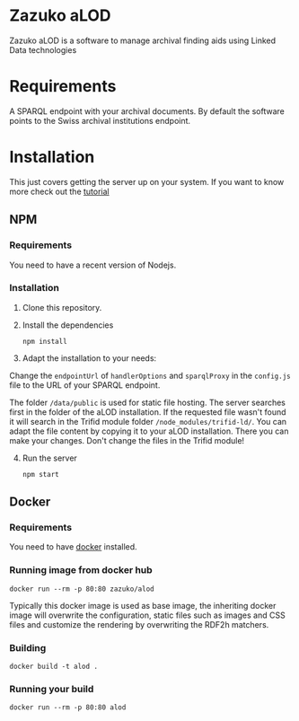 # Zazuko aLOD

Zazuko aLOD is a software to manage archival finding aids using Linked Data
technologies

# Requirements

A SPARQL endpoint with your archival documents. By default the software points to the Swiss archival institutions endpoint.

# Installation

This just covers getting the server up on your system. If you want to know more check out the [tutorial](tutorial/TUTORIAL-aLOD-with-npm.md)

## NPM
### Requirements
You need to have a recent version of Nodejs.

### Installation
1. Clone this repository.
2. Install the dependencies

    `npm install`

3. Adapt the installation to your needs:

  Change the `endpointUrl` of `handlerOptions` and `sparqlProxy` in the `config.js` file to the URL of your SPARQL endpoint.    
  
  The folder `/data/public` is used for static file hosting.
  The server searches first in the folder of the aLOD installation.
  If the requested file wasn't found it will search in the Trifid module folder `/node_modules/trifid-ld/`.
  You can adapt the file content by copying it to your aLOD installation.
  There you can make your changes.
  Don't change the files in the Trifid module!

4. Run the server

    `npm start`


## Docker
### Requirements

You need to have [docker](https://docker.com/) installed.

### Running image from docker hub

    docker run --rm -p 80:80 zazuko/alod

Typically this docker image is used as base image, the inheriting docker image 
will overwrite the configuration, static files such as images and CSS files 
and customize the rendering by overwriting the RDF2h matchers.

### Building

    docker build -t alod .
    
### Running your build

    docker run --rm -p 80:80 alod
    
